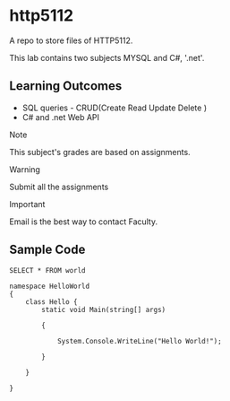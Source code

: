 # http5112
A repo to store files of HTTP5112.

This lab contains two subjects MYSQL and C#, '.net'.

## Learning Outcomes 
- SQL  queries - CRUD(Create Read Update Delete )
- C# and .net Web API

> [!Note]
This subject's grades are based on assignments.

> [!Warning]
Submit all the assignments

> [!Important]
Email is the best way to contact Faculty.

## Sample Code

`SELECT * FROM world`


```
namespace HelloWorld
{
    class Hello { 
        static void Main(string[] args)
        
        {
        
            System.Console.WriteLine("Hello World!");
            
        }
        
    }
    
}
```
